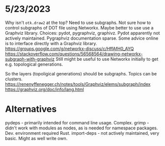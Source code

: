 # 5/23/2023
Why isn't `otk.draw2` at the top?
Need to use subgraphs. Not sure how to control subgraphs of DOT file using Networkx. Maybe better to use use a Graphviz library. Choices: pydot, pygraphviz, graphivz. Pydot apparently not actively maintained. Pygraphviz documentation sparse. 
Some advice online is to interface directly with a Graphviz library.
https://groups.google.com/g/networkx-discuss/c/HffAfH0_AYQ
https://stackoverflow.com/questions/56568564/drawing-networkx-subgraph-with-graphviz
Still might be useful to use Networkx initially to get e.g. topological generations. 

So the layers (topoligical generations) should be subgraphs. Topics can be clusters.
https://renenyffenegger.ch/notes/tools/Graphviz/elems/subgraph/index
https://graphviz.org/doc/info/lang.html

# Alternatives

pydeps - primarily intended for command line usage. Complex.
grimp - didn't work with modules as nodes, as is needed for namespace packages. Dev. environment required Rust.
import-deps - not actively maintained, very basic. Might as well write own.